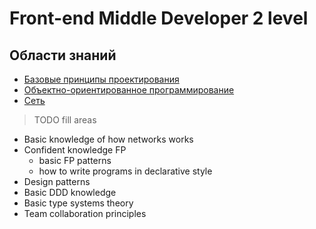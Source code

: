 # Front-end Middle Developer 2 level

## Области знаний
- [Базовые принципы проектирования](./design.md)
- [Объектно-ориентированное программирование](./oop.md)
- [Сеть](./network.md)
> TODO fill areas
- Basic knowledge of how networks works
- Confident knowledge FP
    - basic FP patterns
    - how to write programs in declarative style
- Design patterns
- Basic DDD knowledge
- Basic type systems theory
- Team collaboration principles
